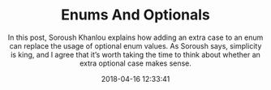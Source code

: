 ---
title: "Enums And Optionals"
subtitle: "In this post, Soroush Khanlou explains how adding an extra case to an enum can replace the usage of optional enum values. As Soroush says, simplicity is king, and I agree that it’s worth taking the time to think about whether an extra optional case makes sense."
tags: ["enum","optional"]
link: "http://khanlou.com/2018/04/enums-and-optionals/"
date: "2018-04-16 12:33:41"
---